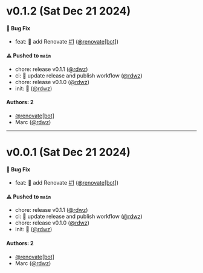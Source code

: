# v0.1.2 (Sat Dec 21 2024)

#### 🐛 Bug Fix

- feat: 🤖 add Renovate [#1](https://github.com/rdwz/npm-repo-url/pull/1) ([@renovate[bot]](https://github.com/renovate[bot]))

#### ⚠️ Pushed to `main`

- chore: release v0.1.1 ([@rdwz](https://github.com/rdwz))
- ci: 🔧 update release and publish workflow ([@rdwz](https://github.com/rdwz))
- chore: release v0.1.0 ([@rdwz](https://github.com/rdwz))
- init: 🎉 ([@rdwz](https://github.com/rdwz))

#### Authors: 2

- [@renovate[bot]](https://github.com/renovate[bot])
- Marc ([@rdwz](https://github.com/rdwz))

---

# v0.0.1 (Sat Dec 21 2024)

#### 🐛 Bug Fix

- feat: 🤖 add Renovate [#1](https://github.com/rdwz/npm-repo-url/pull/1) ([@renovate[bot]](https://github.com/renovate[bot]))

#### ⚠️ Pushed to `main`

- chore: release v0.1.1 ([@rdwz](https://github.com/rdwz))
- ci: 🔧 update release and publish workflow ([@rdwz](https://github.com/rdwz))
- chore: release v0.1.0 ([@rdwz](https://github.com/rdwz))
- init: 🎉 ([@rdwz](https://github.com/rdwz))

#### Authors: 2

- [@renovate[bot]](https://github.com/renovate[bot])
- Marc ([@rdwz](https://github.com/rdwz))
